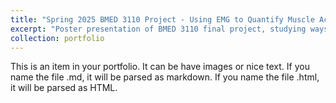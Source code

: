 ```yaml
---
title: "Spring 2025 BMED 3110 Project - Using EMG to Quantify Muscle Activation in Text Neck"
excerpt: "Poster presentation of BMED 3110 final project, studying ways to mitigate and quantify the extent of text neck.<br/><img src='/images/BMED_3110_Poster_updated.png'>"
collection: portfolio
---
```


This is an item in your portfolio. It can be have images or nice text. If you name the file .md, it will be parsed as markdown. If you name the file .html, it will be parsed as HTML. 
